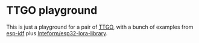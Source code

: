 # TTGO playground

This is just a playground for a pair of [TTGO](https://aliexpress.com/item/32845370112.html), with a bunch of examples
from [esp-idf](https://docs.espressif.com/projects/esp-idf/en/stable/index.html) plus
[Inteform/esp32-lora-library](https://github.com/Inteform/esp32-lora-library).
